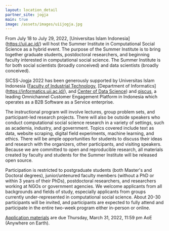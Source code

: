 ```yaml
---
layout: location_detail
partner_site: jogja
main: true
image: /assets/images/uiijogja.jpg
---
```


From July 18 to July 29, 2022, [Universitas Islam Indonesia] (https://uii.ac.id/) will host the Summer Institute in Computational Social Science as a hybrid event. The purpose of the Summer Institute is to bring together graduate students, postdoctoral researchers, and beginning faculty interested in computational social science. The Summer Institute is for both social scientists (broadly conceived) and data scientists (broadly conceived).

SICSS-Jogja 2022 has been generously supported by Universitas Islam Indonesia ([Faculty of Industrial Technology](https://fit.uii.ac.id/), [Department of Informatics] (https://informatics.uii.ac.id/), and [Center of Data Science](https://www.instagram.com/cds_uii/?hl=en)) and [qiscus](https://www.qiscus.com/en), a leading Omnichannel Customer Engagement Platform in Indonesia which operates as a B2B Software as a Service enterprise.

The instructional program will involve lectures, group problem sets, and participant-led research projects. There will also be outside speakers who conduct computational social science research in a variety of settings, such as academia, industry, and government. Topics covered include text as data, website scraping, digital field experiments, machine learning, and ethics. There will be ample opportunities for students to discuss their ideas and research with the organizers, other participants, and visiting speakers. Because we are committed to open and reproducible research, all materials created by faculty and students for the Summer Institute will be released open source.

Participation is restricted to postgraduate students (both Master's and Doctoral degrees), junior/untenured faculty members (without a PhD or within 3 years of their PhDs), postdoctoral researchers, and researchers working at NGOs or government agencies. We welcome applicants from all backgrounds and fields of study, especially applicants from groups currently under-represented in computational social science. About 20-30 participants will be invited, and participants are expected to fully attend and participate in the entire two-week program either in-person or online.

[Application materials](https://compsocialscience.github.io/summer-institute/2022/jogja/apply) are due Thursday, March 31, 2022, 11:59 pm AoE (Anywhere on Earth).
